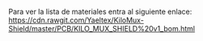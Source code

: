 Para ver la lista de materiales entra al siguiente enlace:
https://cdn.rawgit.com/Yaeltex/KiloMux-Shield/master/PCB/KILO_MUX_SHIELD%20v1_bom.html
